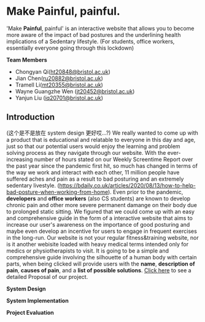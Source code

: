 # Make Painful, painful.
'Make **Painful**, painful' is an interactive website that allows you to become more aware of the impact of bad postures and the underlining health implications of a Sedentary lifestyle. (For students, office workers, essentially everyone going through this lockdown)


**Team Members**
- Chongyan Qi(ht20848@bristol.ac.uk)
- Jian Chen(ru20882@bristol.ac.uk)
- Tramell Li(mt20355@bristol.ac.uk)
- Wayne Guangzhe Wen (jt20452@bristol.ac.uk)
- Yanjun Liu (iq20701@bristol.ac.uk)

## Introduction 
(这个是不是放在 system design 更好哎...?)
We really wanted to come up with a product that is educational and relatable to everyone in this day and age, just so that our potential users would enjoy the learning and problem solving process as they navigate through our website. 
With the ever-increasing number of hours stated on our Weekly Screentime Report over the past year since the pandemic first hit, so much has changed in terms of the way we work and interact with each other, 11 million people have suffered aches and pain as a result to bad posturing and an extremely sedentary livestyle. (https://bdaily.co.uk/articles/2020/08/13/how-to-help-bad-posture-when-working-from-home). Even prior to the pandemic, **developers** and **office workers** (also CS students) are known to develop chronic pain and other more severe permanent damange on their body due to prolonged static sitting. 
We figured that we could come up with an easy and comprehensive guide in the form of a interactive website that aims to increase our user's awareness on the importance of good posturing and maybe even develop an incentive for users to engage in frequent exercises in the long-run. 
Our website is not your regular fitness&training website, nor is it another webisite loaded with heavy medical terms intended only for medics or physiotherapists to visit. It is going to be a simple and comprehensive guide involving the silhouette of a human body with certain parts, when being clicked will provide users with the **name**, **description of pain**, **causes of pain**, and a **list of possible solutions**.  [Click here] to see a detailed Proposal of our project.
    

**System Design**

**System Implementation**

**Project Evaluation**








  [Click here]: <https://uob.sharepoint.com/:w:/r/teams/grp-segp-uob/_layouts/15/Doc.aspx?sourcedoc=%7BF9B8C5CC-77DF-4742-88B0-99A2BEB4D443%7D&file=Project%20Proposal.docx&action=edit&mobileredirect=true&wdPreviousSession=556d5dda-651f-42a6-9a60-57269ae05844&wdOrigin=TEAMS-ELECTRON.teams.undefined>


